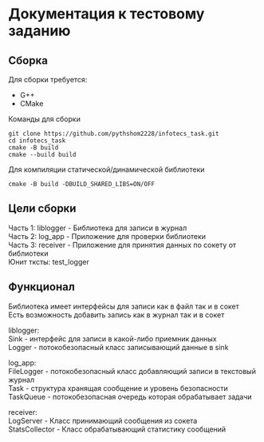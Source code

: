 # Документация к тестовому заданию <br>
## Сборка
Для сборки требуется: <br>
  - G++<br>
  - CMake<br>

Команды для сборки<br>
```
git clone https://github.com/pythshom2228/infotecs_task.git
cd infotecs_task
cmake -B build
cmake --build build
```
Для компиляции статической/динамической библиотеки <br>
```
cmake -B build -DBUILD_SHARED_LIBS=ON/OFF
```

## Цели сборки
Часть 1: liblogger - Библиотека для записи в журнал <br>
Часть 2: log_app - Приложение для проверки библиотеки <br>
Часть 3: receiver - Приложение для принятия данных по сокету от библиотеки <br>
Юнит тксты: test_logger

## Функционал
Библиотека имеет интерфейсы для записи как в файл так и в сокет <br>
Есть возможность добавить запись как в журнал так и в сокет<br>

liblogger:<br>
Sink - интерфейс для записи в какой-либо приемник данных<br>
Logger - потокобезопасный класс записывающий данные в sink<br>

log_app:<br>
FileLogger - потокобезопасный класс добавляющий записи в текстовый журнал<br>
Task - структура хранящая сообщение и уровень безопасности<br>
TaskQueue - потокобезопасная очередь которая обрабатывает задачи<br>

receiver:<br>
LogServer - Класс принимающий сообщения из сокета <br>
StatsCollector - Класс обрабатывающий статистику сообщений <br>
